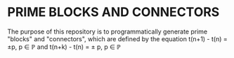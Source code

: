 # PRIME BLOCKS AND CONNECTORS

The purpose of this repository is to programmatically generate prime "blocks"
and "connectors", which are defined by the equation
t(n+1) - t(n) = &plusmn;p, p &isin; &#x2119; and t(n+k) - t(n) = &plusmn; p, p &isin; &#x2119;
